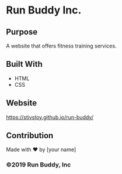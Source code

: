 # Run Buddy Inc.

## Purpose
A website that offers fitness training services.

## Built With
* HTML
* CSS

## Website
https://stivstoy.github.io/run-buddy/

## Contribution
Made with ❤️ by [your name]

### ©️2019 Run Buddy, Inc 
